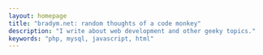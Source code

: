 ```yaml
---
layout: homepage
title: "bradym.net: random thoughts of a code monkey"
description: "I write about web development and other geeky topics."
keywords: "php, mysql, javascript, html"
---
```



